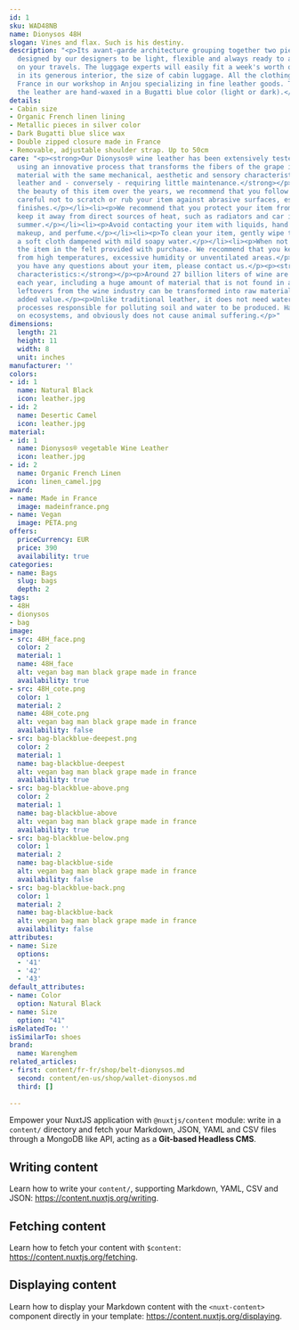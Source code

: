 ```yaml
---
id: 1
sku: WAD48NB
name: Dionysos 48H
slogan: Vines and flax. Such is his destiny.
description: "<p>Its avant-garde architecture grouping together two pieces has been
  designed by our designers to be light, flexible and always ready to accompany you
  on your travels. The luggage experts will easily fit a week's worth of clothing
  in its generous interior, the size of cabin luggage. All the clothing is made in
  France in our workshop in Anjou specializing in fine leather goods. The edges of
  the leather are hand-waxed in a Bugatti blue color (light or dark).</p>"
details:
- Cabin size
- Organic French linen lining
- Metallic pieces in silver color
- Dark Bugatti blue slice wax
- Double zipped closure made in France
- Removable, adjustable shoulder strap. Up to 50cm
care: "<p><strong>Our Dionysos® wine leather has been extensively tested. Produced
  using an innovative process that transforms the fibers of the grape into an ecological
  material with the same mechanical, aesthetic and sensory characteristics as traditional
  leather and - conversely - requiring little maintenance.</strong></p><p>But to preserve
  the beauty of this item over the years, we recommend that you follow these tips:</p><ul><li><p>Be
  careful not to scratch or rub your item against abrasive surfaces, especially leather
  finishes.</p></li><li><p>We recommend that you protect your item from moisture and
  keep it away from direct sources of heat, such as radiators and car interiors in
  summer.</p></li><li><p>Avoid contacting your item with liquids, hand cream and sanitizer,
  makeup, and perfume.</p></li><li><p>To clean your item, gently wipe the canvas with
  a soft cloth dampened with mild soapy water.</p></li><li><p>When not in use, store
  the item in the felt provided with purchase. We recommend that you keep it away
  from high temperatures, excessive humidity or unventilated areas.</p></li></ul><p>If
  you have any questions about your item, please contact us.</p><p><strong>Ecological
  characteristics:</strong></p><p>Around 27 billion liters of wine are produced worldwide
  each year, including a huge amount of material that is not found in a bottle. These
  leftovers from the wine industry can be transformed into raw material with high
  added value.</p><p>Unlike traditional leather, it does not need water or toxic tanning
  processes responsible for polluting soil and water to be produced. Has no impact
  on ecosystems, and obviously does not cause animal suffering.</p>"
dimensions:
  length: 21
  height: 11
  width: 8
  unit: inches
manufacturer: ''
colors:
- id: 1
  name: Natural Black
  icon: leather.jpg
- id: 2
  name: Desertic Camel
  icon: leather.jpg
material:
- id: 1
  name: Dionysos® vegetable Wine Leather
  icon: leather.jpg
- id: 2
  name: Organic French Linen
  icon: linen_camel.jpg
award:
- name: Made in France
  image: madeinfrance.png
- name: Vegan
  image: PETA.png
offers:
  priceCurrency: EUR
  price: 390
  availability: true
categories:
- name: Bags
  slug: bags
  depth: 2
tags:
- 48H
- dionysos
- bag
image:
- src: 48H_face.png
  color: 2
  material: 1
  name: 48H_face
  alt: vegan bag man black grape made in france
  availability: true
- src: 48H_cote.png
  color: 1
  material: 2
  name: 48H_cote.png
  alt: vegan bag man black grape made in france
  availability: false
- src: bag-blackblue-deepest.png
  color: 2
  material: 1
  name: bag-blackblue-deepest
  alt: vegan bag man black grape made in france
  availability: true
- src: bag-blackblue-above.png
  color: 2
  material: 1
  name: bag-blackblue-above
  alt: vegan bag man black grape made in france
  availability: true
- src: bag-blackblue-below.png
  color: 1
  material: 2
  name: bag-blackblue-side
  alt: vegan bag man black grape made in france
  availability: false
- src: bag-blackblue-back.png
  color: 1
  material: 2
  name: bag-blackblue-back
  alt: vegan bag man black grape made in france
  availability: false
attributes:
- name: Size
  options:
  - '41'
  - '42'
  - '43'
default_attributes:
- name: Color
  option: Natural Black
- name: Size
  option: "41"
isRelatedTo: ''
isSimilarTo: shoes
brand:
  name: Warenghem
related_articles:
- first: content/fr-fr/shop/belt-dionysos.md
  second: content/en-us/shop/wallet-dionysos.md
  third: []
  
---
```

Empower your NuxtJS application with `@nuxtjs/content` module: write in a `content/` directory and fetch your Markdown, JSON, YAML and CSV files through a MongoDB like API, acting as a **Git-based Headless CMS**.

## Writing content

Learn how to write your `content/`, supporting Markdown, YAML, CSV and JSON: https://content.nuxtjs.org/writing.

## Fetching content

Learn how to fetch your content with `$content`: https://content.nuxtjs.org/fetching.

## Displaying content

Learn how to display your Markdown content with the `<nuxt-content>` component directly in your template: https://content.nuxtjs.org/displaying.